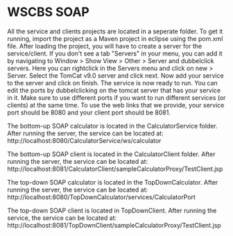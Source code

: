 # WSCBS SOAP
All the service and clients projects are located in a seperate folder. To get it running, import the project as a Maven project in eclipse using the pom.xml file. After loading the project, you will have to create a server for the service/client. If you don't see a tab "Servers" in your menu, you can add it by navigating to Window > Show View > Other > Server and dubbelclick servers. Here you can rightclick in the Servers menu and click on new > Server. Select the TomCat v9.0 server and click next. Now add your service to the server and click on finish. The service is now ready to run. You can edit the ports by dubbelclicking on the tomcat server that has your service in it. Make sure to use different ports if you want to run different services (or clients) at the same time. To use the web links that we provide, your service port should be 8080 and your client port should be 8081.

The bottom-up SOAP calculator is located in the CalculatorService folder.
After running the server, the service can be located at:
http://localhost:8080/CalculatorService/ws/calculator

The bottom-up SOAP client is located in the CalculatorClient folder.
After running the server, the service can be located at:
http://localhost:8081/CalculatorClient/sampleCalculatorProxy/TestClient.jsp

The top-down SOAP calculator is located in the TopDownCalculator.
After running the server, the service can be located at:
http://localhost:8080/TopDownCalculator/services/CalculatorPort

The top-down SOAP client is located in TopDownClient.
After running the service, the service can be located at:
http://localhost:8081/TopDownClient/sampleCalculatorProxy/TestClient.jsp
